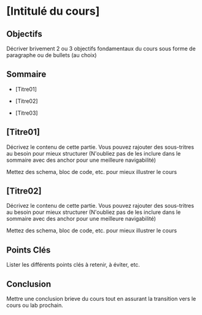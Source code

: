 # [Intitulé du cours]

## Objectifs

Décriver brivement 2 ou 3 objectifs fondamentaux du cours sous forme de paragraphe ou de bullets (au choix)

## Sommaire

- [Titre01]

- [Titre02]

- [Titre03]


## [Titre01]

Décrivez le contenu de cette partie. Vous pouvez rajouter des sous-tritres au besoin pour mieux structurer (N'oubliez pas de les inclure dans le sommaire avec des anchor pour une meilleure navigabilité)

Mettez des schema, bloc de code, etc. pour mieux illustrer le cours


## [Titre02]

Décrivez le contenu de cette partie. Vous pouvez rajouter des sous-tritres au besoin pour mieux structurer (N'oubliez pas de les inclure dans le sommaire avec des anchor pour une meilleure navigabilité)

Mettez des schema, bloc de code, etc. pour mieux illustrer le cours


## Points Clés

Lister les différents points clés à retenir, à éviter, etc.


## Conclusion

Mettre une conclusion brieve du cours tout en assurant la transition vers le cours ou lab prochain.